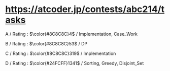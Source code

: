 # https://atcoder.jp/contests/abc214/tasks

A / Rating : $\color{#8C8C8C}4$ / Implementation, Case_Work

B / Rating : $\color{#8C8C8C}53$ / DP

C / Rating : $\color{#8C8C8C}319$ / Implementation

D / Rating : $\color{#24FCFF}1341$ / Sorting, Greedy, Disjoint_Set
